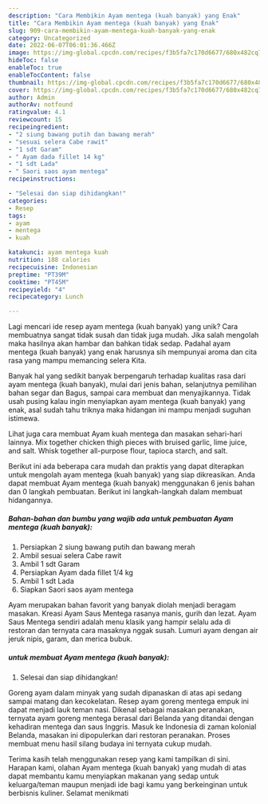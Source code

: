 ```yaml
---
description: "Cara Membikin Ayam mentega (kuah banyak) yang Enak"
title: "Cara Membikin Ayam mentega (kuah banyak) yang Enak"
slug: 909-cara-membikin-ayam-mentega-kuah-banyak-yang-enak
category: Uncategorized
date: 2022-06-07T06:01:36.466Z
image: https://img-global.cpcdn.com/recipes/f3b5fa7c170d6677/680x482cq70/ayam-mentega-kuah-banyak-foto-resep-utama.jpg
hideToc: false
enableToc: true
enableTocContent: false
thumbnail: https://img-global.cpcdn.com/recipes/f3b5fa7c170d6677/680x482cq70/ayam-mentega-kuah-banyak-foto-resep-utama.jpg
cover: https://img-global.cpcdn.com/recipes/f3b5fa7c170d6677/680x482cq70/ayam-mentega-kuah-banyak-foto-resep-utama.jpg
author: Admin
authorAv: notfound
ratingvalue: 4.1
reviewcount: 15
recipeingredient:
- "2 siung bawang putih dan bawang merah"
- "sesuai selera Cabe rawit"
- "1 sdt Garam"
- " Ayam dada fillet 14 kg"
- "1 sdt Lada"
- " Saori saos ayam mentega"
recipeinstructions:

- "Selesai dan siap dihidangkan!"
categories:
- Resep
tags:
- ayam
- mentega
- kuah

katakunci: ayam mentega kuah 
nutrition: 188 calories
recipecuisine: Indonesian
preptime: "PT39M"
cooktime: "PT45M"
recipeyield: "4"
recipecategory: Lunch

---
```





Lagi mencari ide resep ayam mentega (kuah banyak) yang unik? Cara membuatnya sangat tidak susah dan tidak juga mudah. Jika salah mengolah maka hasilnya akan hambar dan bahkan tidak sedap. Padahal ayam mentega (kuah banyak) yang enak harusnya sih mempunyai aroma dan cita rasa yang mampu memancing selera Kita.





Banyak hal yang sedikit banyak berpengaruh terhadap kualitas rasa dari ayam mentega (kuah banyak), mulai dari jenis bahan, selanjutnya pemilihan bahan segar dan Bagus, sampai cara membuat dan menyajikannya. Tidak usah pusing kalau ingin menyiapkan ayam mentega (kuah banyak) yang enak,      asal sudah tahu triknya maka hidangan ini mampu menjadi suguhan istimewa.














Lihat juga cara membuat Ayam kuah mentega dan masakan sehari-hari lainnya. Mix together chicken thigh pieces with bruised garlic, lime juice, and salt. Whisk together all-purpose flour, tapioca starch, and salt.






Berikut ini ada beberapa cara mudah dan praktis yang dapat diterapkan untuk mengolah ayam mentega (kuah banyak) yang siap dikreasikan. Anda dapat membuat Ayam mentega (kuah banyak) menggunakan 6 jenis bahan dan 0 langkah pembuatan. Berikut ini langkah-langkah dalam membuat hidangannya.

<!--inarticleads1-->

##### Bahan-bahan dan bumbu yang wajib ada untuk pembuatan Ayam mentega (kuah banyak):

1. Persiapkan 2 siung bawang putih dan bawang merah
1. Ambil sesuai selera Cabe rawit
1. Ambil 1 sdt Garam
1. Persiapkan  Ayam dada fillet 1/4 kg
1. Ambil 1 sdt Lada
1. Siapkan  Saori saos ayam mentega


Ayam merupakan bahan favorit yang banyak diolah menjadi beragam masakan. Kreasi Ayam Saus Mentega rasanya manis, gurih dan lezat. Ayam Saus Mentega sendiri adalah menu klasik yang hampir selalu ada di restoran dan ternyata cara masaknya nggak susah. Lumuri ayam dengan air jeruk nipis, garam, dan merica bubuk. 

<!--inarticleads2-->

#####  untuk membuat Ayam mentega (kuah banyak):


1. Selesai dan siap dihidangkan!

Goreng ayam dalam minyak yang sudah dipanaskan di atas api sedang sampai matang dan kecokelatan. Resep ayam goreng mentega empuk ini dapat menjadi lauk teman nasi. Dikenal sebagai masakan peranakan, ternyata ayam goreng mentega berasal dari Belanda yang ditandai dengan kehadiran mentega dan saus Inggris. Masuk ke Indonesia di zaman kolonial Belanda, masakan ini dipopulerkan dari restoran peranakan. Proses membuat menu hasil silang budaya ini ternyata cukup mudah. 

Terima kasih telah menggunakan resep yang kami tampilkan di sini. Harapan kami, olahan Ayam mentega (kuah banyak) yang mudah di atas dapat membantu kamu menyiapkan makanan yang sedap untuk keluarga/teman maupun menjadi ide bagi kamu yang berkeinginan untuk berbisnis kuliner. Selamat menikmati
